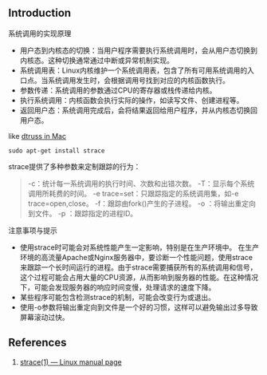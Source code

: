 ## Introduction



系统调用的实现原理
- 用户态到内核态的切换：当用户程序需要执行系统调用时，会从用户态切换到内核态。这种切换通常通过中断或异常机制实现。
- 系统调用表：Linux内核维护一个系统调用表，包含了所有可用系统调用的入口点。当系统调用发生时，会根据调用号找到对应的内核函数执行。
- 参数传递：系统调用的参数通过CPU的寄存器或栈传递给内核。
- 执行系统调用：内核函数会执行实际的操作，如读写文件、创建进程等。
- 返回用户态：系统调用完成后，会将结果返回给用户程序，并从内核态切换回用户态。


like [dtruss in Mac](/docs/CS/OS/mac/Tools/dtruss.md)


```shell
sudo apt-get install strace
```

strace提供了多种参数来定制跟踪的行为：

> -c：统计每一系统调用的执行时间、次数和出错次数。
> -T：显示每个系统调用所耗费的时间。
> -e trace=set：只跟踪指定的系统调用集，如-e trace=open,close。
> -f：跟踪由fork()产生的子进程。
> -o <file>：将输出重定向到文件。
> -p <pid>：跟踪指定的进程ID。

注意事项与提示

- 使用strace时可能会对系统性能产生一定影响，特别是在生产环境中。
  在生产环境的高流量Apache或Nginx服务器中，要诊断一个性能问题，使用strace来跟踪一个长时间运行的进程。由于strace需要捕获所有的系统调用和信号，这个过程可能会占用大量的CPU资源，从而影响到服务器的性能。在这种情况下，可能会发现服务器的响应时间变慢，处理请求的速度下降。
- 某些程序可能包含检测strace的机制，可能会改变行为或退出。
- 使用-o参数将输出重定向到文件是一个好的习惯，这样可以避免输出过多导致屏幕滚动过快。


## References
1. [strace(1) — Linux manual page](http://man7.org/linux/man-pages/man1/strace.1.html)
